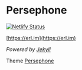 # Persephone

[![Netlify Status](https://api.netlify.com/api/v1/badges/dec8affe-50c4-42fc-8528-32c7481e1755/deploy-status)](https://app.netlify.com/sites/yexiqingxi/deploys)

[https://erl.im](https://erl.im)

*Powered by [Jekyll](https://jekyllrb.com/)*

Theme [Persephone](https://github.com/erlzhang/jekyll-theme-persephone)
